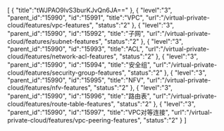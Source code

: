 [
	{
		"title":"tWJPAO9lvS3burKJvQn6JA=="
	},
	{
		"level":"3",
		"parent_id":"15990",
		"id":"15991",
		"title":"VPC",
		"url":"/virtual-private-cloud/features/vpc-features",
		"status":"2"
	},
	{
		"level":"3",
		"parent_id":"15990",
		"id":"15992",
		"title":"子网",
		"url":"/virtual-private-cloud/features/subnet-features",
		"status":"2"
	},
	{
		"level":"3",
		"parent_id":"15990",
		"id":"15993",
		"title":"ACL",
		"url":"/virtual-private-cloud/features/network-acl-features",
		"status":"2"
	},
	{
		"level":"3",
		"parent_id":"15990",
		"id":"15994",
		"title":"安全组",
		"url":"/virtual-private-cloud/features/security-group-features",
		"status":"2"
	},
	{
		"level":"3",
		"parent_id":"15990",
		"id":"15995",
		"title":"NFV",
		"url":"/virtual-private-cloud/features/nfv-features",
		"status":"2"
	},
	{
		"level":"3",
		"parent_id":"15990",
		"id":"15996",
		"title":"路由表",
		"url":"/virtual-private-cloud/features/route-table-features",
		"status":"2"
	},
	{
		"level":"3",
		"parent_id":"15990",
		"id":"15997",
		"title":"VPC对等连接",
		"url":"/virtual-private-cloud/features/vpc-peering-features",
		"status":"2"
	}
]